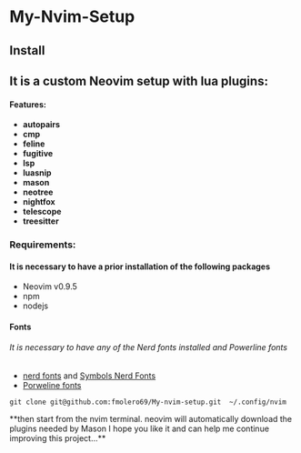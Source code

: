 # My-Nvim-Setup

## Install
##  **It is a custom Neovim setup with lua plugins:**

####  Features:

- **autopairs**
- **cmp**
- **feline**
- **fugitive**
-  **lsp**
-  **luasnip**
- **mason**
- **neotree**
-  **nightfox**
- **telescope**
- **treesitter**

### Requirements:
#### It is necessary to have a prior installation of the following packages
- Neovim v0.9.5
- npm
- nodejs
#### Fonts
###### It is necessary to have any of the Nerd fonts installed and Powerline fonts
- [nerd fonts](http://https://www.nerdfonts.com/font-downloads "nerd fonts") and [Symbols Nerd Fonts](http://https://github.com/ryanoasis/nerd-fonts/releases/download/v3.2.1/NerdFontsSymbolsOnly.zip "Symbols Nerd Fonts")
- [Porweline fonts](http:/https://github.com/powerline/powerline/ "Porweline fonts")


```
git clone git@github.com:fmolero69/My-nvim-setup.git  ~/.config/nvim
```
<p>
**then start from the nvim terminal.
neovim will automatically download the plugins needed by Mason
I hope you like it and can help me continue improving this project...**
</p>




